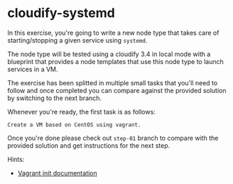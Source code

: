 # cloudify-systemd

In this exercise, you're going to write a new node type that takes care of
starting/stopping a given service using `systemd`.

The node type will be tested using a cloudify 3.4 in local mode with a
blueprint that provides a node templates that use this node type to launch
services in a VM.

The exercise has been splitted in multiple small tasks that you'll need to
follow and once completed you can compare against the provided solution by
switching to the next branch.

Whenever you're ready, the first task is as follows:

    Create a VM based on CentOS using vagrant.

Once you're done please check out `step-01` branch to compare with the provided
solution and get instructions for the next step.

Hints:

- [Vagrant init documentation](https://www.vagrantup.com/docs/cli/init.html)
